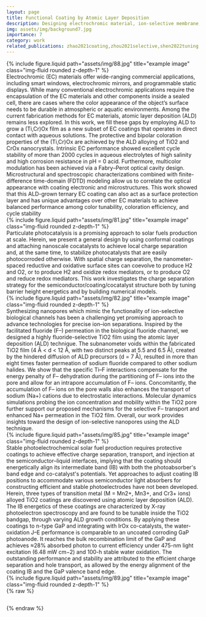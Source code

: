 ```yaml
---
layout: page
title: Functional Coating by Atomic Layer Deposition
description: Designing electrochromic material, ion-selective membrane, protective coating using Atomic Layer Deposition.
img: assets/img/background7.jpg
importance: 7
category: work
related_publications: zhao2021coating,zhou2021selective,shen2022tuning,shen2023multicolor
---
```

<div class="row justify-content-sm-center">
    <div class="col-sm mt-3 mt-md-0">
        {% include figure.liquid path="assets/img/88.jpg" title="example image" class="img-fluid rounded z-depth-1" %}
    </div>
</div>
Electrochromic (EC) materials offer wide-ranging commercial applications, including smart windows, electrochromic mirrors, and programmable static displays. While many conventional electrochromic applications require the encapsulation of the EC materials and other components inside a sealed cell, there are cases where the color appearance of the object’s surface needs to be durable in atmospheric or aquatic environments. Among the current fabrication methods for EC materials, atomic layer deposition (ALD) remains less explored. In this work, we fill these gaps by employing ALD to grow a (Ti,Cr)Ox film as a new subset of EC coatings that operates in direct contact with aqueous solutions. The protective and bipolar coloration properties of the (Ti,Cr)Ox are achieved by the ALD alloying of TiO2 and CrOx nanocrystals. Intrinsic EC performance showed excellent cycle stability of more than 2000 cycles in aqueous electrolytes of high salinity and high corrosion resistance in pH = 0 acid. Furthermore, multicolor modulation has been achieved via a Fabry–Perot optical cavity design. Microstructural and spectroscopic characterizations combined with finite-difference time-domain (FDTD) modeling allow us to correlate the optical appearance with coating electronic and microstructures. This work showed that this ALD-grown ternary EC coating can also act as a surface protection layer and has unique advantages over other EC materials to achieve balanced performance among color tunability, coloration efficiency, and cycle stability

<div class="row justify-content-sm-center">
    <div class="col-sm mt-3 mt-md-0">
        {% include figure.liquid path="assets/img/81.jpg" title="example image" class="img-fluid rounded z-depth-1" %}
    </div>
</div>
Particulate photocatalysis is a promising approach to solar fuels production at scale. Herein, we present a general design by using conformal coatings and attaching nanoscale cocatalysts to achieve local charge separation and, at the same time, to stabilize photocatalysts that are easily photocorroded otherwise. With spatial charge separation, the nanometer-spaced reductive and oxidative surface sites can coevolve to produce H2 and O2, or to produce H2 and oxidize redox mediators, or to produce O2 and reduce redox mediators. This work investigates the charge separation strategy for the semiconductor/coating/cocatalyst structure both by tuning barrier height energetics and by building numerical models.

<div class="row justify-content-sm-center">
    <div class="col-sm mt-3 mt-md-0">
        {% include figure.liquid path="assets/img/82.jpg" title="example image" class="img-fluid rounded z-depth-1" %}
    </div>
</div>
Synthesizing nanopores which mimic the functionality of ion-selective biological channels has been a challenging yet promising approach to advance technologies for precise ion–ion separations. Inspired by the facilitated fluoride (F–) permeation in the biological fluoride channel, we designed a highly fluoride-selective TiO2 film using the atomic layer deposition (ALD) technique. The subnanometer voids within the fabricated TiO2 film (4 Å < d < 12 Å, with two distinct peaks at 5.5 and 6.5 Å), created by the hindered diffusion of ALD precursors (d = 7 Å), resulted in more than eight times faster permeation of sodium fluoride compared to other sodium halides. We show that the specific Ti–F interactions compensate for the energy penalty of F– dehydration during the partitioning of F– ions into the pore and allow for an intrapore accumulation of F– ions. Concomitantly, the accumulation of F– ions on the pore walls also enhances the transport of sodium (Na+) cations due to electrostatic interactions. Molecular dynamics simulations probing the ion concentration and mobility within the TiO2 pore further support our proposed mechanisms for the selective F– transport and enhanced Na+ permeation in the TiO2 film. Overall, our work provides insights toward the design of ion-selective nanopores using the ALD technique.

<div class="row justify-content-sm-center">
    <div class="col-sm mt-3 mt-md-0">
        {% include figure.liquid path="assets/img/85.jpg" title="example image" class="img-fluid rounded z-depth-1" %}
    </div>
</div>
Stable photoelectrochemical solar fuel production requires protective coatings to achieve effective charge separation, transport, and injection at the semiconductor–liquid interfaces, implying that the coating should energetically align its intermediate band (IB) with both the photoabsorber's band edge and co-catalyst's potentials. Yet approaches to adjust coating IB positions to accommodate various semiconductor light absorbers for constructing efficient and stable photoelectrodes have not been developed. Herein, three types of transition metal (M = Mn2+, Mn3+, and Cr3+ ions) alloyed TiO2 coatings are discovered using atomic layer deposition (ALD). The IB energetics of these coatings are characterized by X-ray photoelectron spectroscopy and are found to be tunable inside the TiO2 bandgap, through varying ALD growth conditions. By applying these coatings to n-type GaP and integrating with IrOx co-catalysts, the water-oxidation J–E performance is comparable to an uncoated corroding GaP photoanode. It reaches the bulk recombination limit of the GaP and achieves ≈28% absorbed photon to current efficiency under 475-nm light excitation (6.48 mW cm−2) and 100-h stable water oxidation. The outstanding performance and stability are attributed to the efficient charge separation and hole transport, as allowed by the energy alignment of the coating IB and the GaP valence band edge.

<div class="row justify-content-sm-center">
    <div class="col-sm mt-3 mt-md-0">
        {% include figure.liquid path="assets/img/89.jpg" title="example image" class="img-fluid rounded z-depth-1" %}
    </div>
</div>
{% raw %}

```html

```

{% endraw %}
